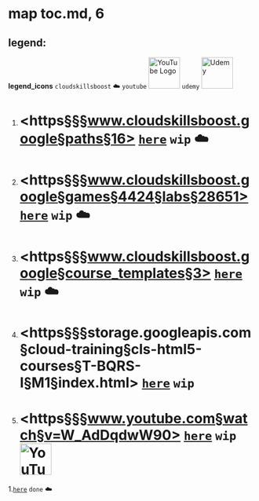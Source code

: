 # map toc.md, 6

## legend:

**legend_icons**
`cloudskillsboost` :cloud:
`youtube` <img src='https://upload.wikimedia.org/wikipedia/commons/b/b8/YouTube_Logo_2017.svg' alt='YouTube Logo' width='64'>
`udemy` <img src='https://upload.wikimedia.org/wikipedia/commons/thumb/e/e3/Udemy_logo.svg/1920px-Udemy_logo.svg.png' alt='Udemy' width='64'>

1. # <https§§§www.cloudskillsboost.google§paths§16> [`here`](./0to100/https§§§www.cloudskillsboost.google§paths§16/readme.md) `wip` :cloud:
1. # <https§§§www.cloudskillsboost.google§games§4424§labs§28651> [`here`](./0to100/https§§§www.cloudskillsboost.google§games§4424§labs§28651/readme.md) `wip` :cloud:
1. # <https§§§www.cloudskillsboost.google§course_templates§3> [`here`](./0to100/https§§§www.cloudskillsboost.google§course_templates§3/readme.md) `wip` :cloud:
1. # <https§§§storage.googleapis.com§cloud-training§cls-html5-courses§T-BQRS-I§M1§index.html> [`here`](./0to100/https§§§storage.googleapis.com§cloud-training§cls-html5-courses§T-BQRS-I§M1§index.html/readme.md) `wip` 
1. # <https§§§www.youtube.com§watch§v=W_AdDqdwW90> [`here`](./0to100/https§§§www.youtube.com§watch§v=W_AdDqdwW90/readme.md) `wip` <img src='https://upload.wikimedia.org/wikipedia/commons/b/b8/YouTube_Logo_2017.svg' alt='YouTube Logo' width='64'>
1.[`here`](./0to100/https§§§www.cloudskillsboost.google§0/readme.md) `done` :cloud:
